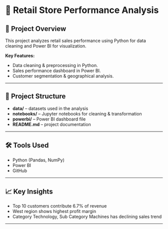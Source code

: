 # 🛒 Retail Store Performance Analysis

## 📌 Project Overview
This project analyzes retail sales performance using Python for data cleaning and Power BI for visualization.

**Key Features:**
- Data cleaning & preprocessing in Python.
- Sales performance dashboard in Power BI.
- Customer segmentation & geographical analysis.

---

## 📂 Project Structure
- **data/** – datasets used in the analysis
- **notebooks/** – Jupyter notebooks for cleaning & transformation
- **powerbi/** – Power BI dashboard file
- **README.md** – project documentation

---

## 🛠 Tools Used
- Python (Pandas, NumPy)
- Power BI
- GitHub

---

## 📈 Key Insights
- Top 10 customers contribute 6.7% of revenue
- West region shows highest profit margin
- Category Technology, Sub Category Machines has declining sales trend

---



